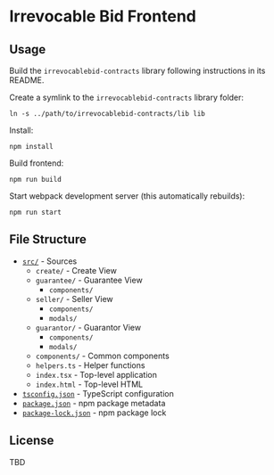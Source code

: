 # Irrevocable Bid Frontend

## Usage

Build the `irrevocablebid-contracts` library following instructions in its README.

Create a symlink to the `irrevocablebid-contracts` library folder:

```
ln -s ../path/to/irrevocablebid-contracts/lib lib
```

Install:

```
npm install
```

Build frontend:

```
npm run build
```

Start webpack development server (this automatically rebuilds):

```
npm run start
```

## File Structure

* [`src/`](src/) - Sources
    * `create/` - Create View
    * `guarantee/` - Guarantee View
        * `components/`
    * `seller/` - Seller View
        * `components/`
        * `modals/`
    * `guarantor/` - Guarantor View
        * `components/`
        * `modals/`
    * `components/` - Common components
    * `helpers.ts` - Helper functions
    * `index.tsx` - Top-level application
    * `index.html` - Top-level HTML
* [`tsconfig.json`](tsconfig.json) - TypeScript configuration
* [`package.json`](package.json) - npm package metadata
* [`package-lock.json`](package-lock.json) - npm package lock

## License

TBD
